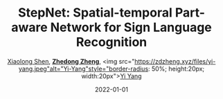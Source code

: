 ---
title: "StepNet: Spatial-temporal Part-aware Network for Sign Language Recognition"
collection: publications
permalink: /publication/StepNet-2022
date: 2022-01-01
doi: 
keywords: 
venue: 'arXiv:2212.12857'
author: '<a href="https://zdzheng.xyz/authors/Xiaolong-Shen" class="author">Xiaolong Shen</a>, <strong><a href="https://zdzheng.xyz/authors/Zhedong-Zheng" class="author">Zhedong Zheng</a></strong>, <img src="https://zdzheng.xyz/files/yi-yang.jpeg"alt="Yi-Yang"style="border-radius: 50%; height:20px; width:20px"><a href="https://zdzheng.xyz/authors/Yi-Yang" class="author">Yi Yang</a>'
sqlauthor: 'Xiaolong Shen, Zhedong Zheng, Yi Yang, '
citation: ' Xiaolong Shen,  Zhedong Zheng,  Yi Yang, &quot;StepNet: Spatial-temporal Part-aware Network for Sign Language Recognition.&quot; arXiv:2212.12857, 2022.'
pub_year: '2022'
bib: >
    @inproceedings{shen2022stepnet,<br>author = "Shen, Xiaolong and Zheng, Zhedong and Yang, Yi",<br>title = "StepNet: Spatial-temporal Part-aware Network for Sign Language Recognition",<br>booktitle = "arXiv:2212.12857",<br>year = "2022"
    }

---